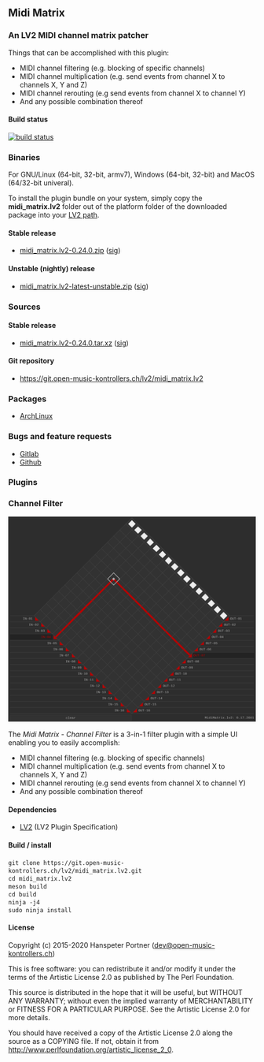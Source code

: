 ## Midi Matrix

### An LV2 MIDI channel matrix patcher

Things that can be accomplished with this plugin:

* MIDI channel filtering (e.g. blocking of specific channels)
* MIDI channel multiplication (e.g. send events from channel X to channels X, Y and Z)
* MIDI channel rerouting (e.g send events from channel X to channel Y)
* And any possible combination thereof

#### Build status

[![build status](https://gitlab.com/OpenMusicKontrollers/midi_matrix.lv2/badges/master/build.svg)](https://gitlab.com/OpenMusicKontrollers/midi_matrix.lv2/commits/master)

### Binaries

For GNU/Linux (64-bit, 32-bit, armv7), Windows (64-bit, 32-bit) and MacOS
(64/32-bit univeral).

To install the plugin bundle on your system, simply copy the __midi_matrix.lv2__
folder out of the platform folder of the downloaded package into your
[LV2 path](http://lv2plug.in/pages/filesystem-hierarchy-standard.html).

#### Stable release

* [midi_matrix.lv2-0.24.0.zip](https://dl.open-music-kontrollers.ch/midi_matrix.lv2/stable/midi_matrix.lv2-0.24.0.zip) ([sig](https://dl.open-music-kontrollers.ch/midi_matrix.lv2/stable/midi_matrix.lv2-0.24.0.zip.sig))

#### Unstable (nightly) release

* [midi_matrix.lv2-latest-unstable.zip](https://dl.open-music-kontrollers.ch/midi_matrix.lv2/unstable/midi_matrix.lv2-latest-unstable.zip) ([sig](https://dl.open-music-kontrollers.ch/midi_matrix.lv2/unstable/midi_matrix.lv2-latest-unstable.zip.sig))

### Sources

#### Stable release

* [midi_matrix.lv2-0.24.0.tar.xz](https://git.open-music-kontrollers.ch/lv2/midi_matrix.lv2/snapshot/midi_matrix.lv2-0.24.0.tar.xz) ([sig](https://git.open-music-kontrollers.ch/lv2/midi_matrix.lv2/snapshot/midi_matrix.lv2-0.24.0.tar.xz.asc))

#### Git repository

* <https://git.open-music-kontrollers.ch/lv2/midi_matrix.lv2>

### Packages

* [ArchLinux](https://www.archlinux.org/packages/community/x86_64/midi_matrix.lv2/)

### Bugs and feature requests

* [Gitlab](https://gitlab.com/OpenMusicKontrollers/midi_matrix.lv2)
* [Github](https://github.com/OpenMusicKontrollers/midi_matrix.lv2)

### Plugins

### Channel Filter

![Through](/screenshots/screenshot_1.png)

The _Midi Matrix - Channel Filter_ is a 3-in-1 filter plugin with a simple UI enabling you to easily accomplish:

* MIDI channel filtering (e.g. blocking of specific channels)
* MIDI channel multiplication (e.g. send events from channel X to channels X, Y and Z)
* MIDI channel rerouting (e.g send events from channel X to channel Y)
* And any possible combination thereof

#### Dependencies

* [LV2](http://lv2plug.in) (LV2 Plugin Specification)

#### Build / install

	git clone https://git.open-music-kontrollers.ch/lv2/midi_matrix.lv2.git
	cd midi_matrix.lv2
	meson build
	cd build
	ninja -j4
	sudo ninja install

#### License

Copyright (c) 2015-2020 Hanspeter Portner (dev@open-music-kontrollers.ch)

This is free software: you can redistribute it and/or modify
it under the terms of the Artistic License 2.0 as published by
The Perl Foundation.

This source is distributed in the hope that it will be useful,
but WITHOUT ANY WARRANTY; without even the implied warranty of
MERCHANTABILITY or FITNESS FOR A PARTICULAR PURPOSE. See the
Artistic License 2.0 for more details.

You should have received a copy of the Artistic License 2.0
along the source as a COPYING file. If not, obtain it from
<http://www.perlfoundation.org/artistic_license_2_0>.
